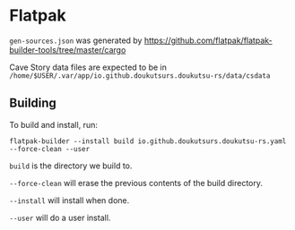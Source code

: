 # Flatpak

`gen-sources.json` was generated by https://github.com/flatpak/flatpak-builder-tools/tree/master/cargo

Cave Story data files are expected to be in `/home/$USER/.var/app/io.github.doukutsurs.doukutsu-rs/data/csdata`

## Building

To build and install, run:

```
flatpak-builder --install build io.github.doukutsurs.doukutsu-rs.yaml --force-clean --user
```

`build` is the directory we build to.

`--force-clean` will erase the previous contents of the build directory.

`--install` will install when done.	

`--user` will do a user install.
